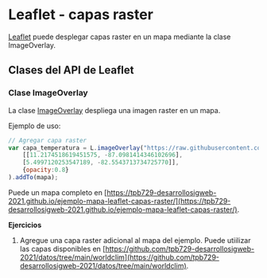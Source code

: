 # Leaflet - capas raster
[Leaflet](https://leafletjs.com/) puede desplegar capas raster en un mapa mediante la clase ImageOverlay.

## Clases del API de Leaflet

### Clase ImageOverlay
La clase [ImageOverlay](https://leafletjs.com/reference-1.7.1.html#imageoverlay) despliega una imagen raster en un mapa.

Ejemplo de uso:

```javascript
// Agregar capa raster
var capa_temperatura = L.imageOverlay("https://raw.githubusercontent.com/tpb729-desarrollosigweb-2021/datos/main/worldclim/bio1_cr.png", 
	[[11.2174518619451575, -87.0981414346102696], 
	[5.4997120253547189, -82.5543713734725770]], 
	{opacity:0.8}
).addTo(mapa);
```

Puede un mapa completo en [https://tpb729-desarrollosigweb-2021.github.io/ejemplo-mapa-leaflet-capas-raster/](https://tpb729-desarrollosigweb-2021.github.io/ejemplo-mapa-leaflet-capas-raster/).

**Ejercicios**  
1. Agregue una capa raster adicional al mapa del ejemplo. Puede utiilizar las capas disponibles en [https://github.com/tpb729-desarrollosigweb-2021/datos/tree/main/worldclim](https://github.com/tpb729-desarrollosigweb-2021/datos/tree/main/worldclim).
